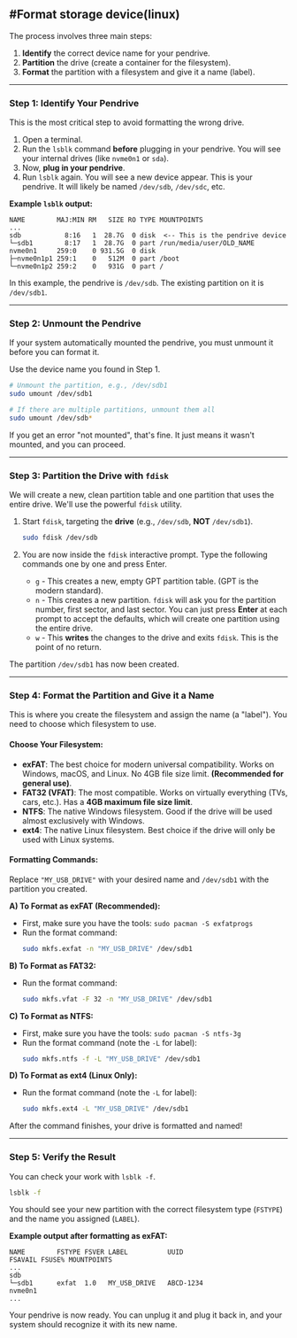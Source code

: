 #Format storage device(linux)
---
The process involves three main steps:
1.  **Identify** the correct device name for your pendrive.
2.  **Partition** the drive (create a container for the filesystem).
3.  **Format** the partition with a filesystem and give it a name (label).

---

### Step 1: Identify Your Pendrive

This is the most critical step to avoid formatting the wrong drive.

1.  Open a terminal.
2.  Run the `lsblk` command **before** plugging in your pendrive. You will see your internal drives (like `nvme0n1` or `sda`).
3.  Now, **plug in your pendrive**.
4.  Run `lsblk` again. You will see a new device appear. This is your pendrive. It will likely be named `/dev/sdb`, `/dev/sdc`, etc.

**Example `lsblk` output:**

```
NAME        MAJ:MIN RM   SIZE RO TYPE MOUNTPOINTS
...
sdb           8:16   1  28.7G  0 disk  <-- This is the pendrive device
└─sdb1        8:17   1  28.7G  0 part /run/media/user/OLD_NAME
nvme0n1     259:0    0 931.5G  0 disk
├─nvme0n1p1 259:1    0   512M  0 part /boot
└─nvme0n1p2 259:2    0   931G  0 part /
```

In this example, the pendrive is `/dev/sdb`. The existing partition on it is `/dev/sdb1`.

---

### Step 2: Unmount the Pendrive

If your system automatically mounted the pendrive, you must unmount it before you can format it.

Use the device name you found in Step 1.

```bash
# Unmount the partition, e.g., /dev/sdb1
sudo umount /dev/sdb1

# If there are multiple partitions, unmount them all
sudo umount /dev/sdb*
```
If you get an error "not mounted", that's fine. It just means it wasn't mounted, and you can proceed.

---

### Step 3: Partition the Drive with `fdisk`

We will create a new, clean partition table and one partition that uses the entire drive. We'll use the powerful `fdisk` utility.

1.  Start `fdisk`, targeting the **drive** (e.g., `/dev/sdb`, **NOT** `/dev/sdb1`).
    ```bash
    sudo fdisk /dev/sdb
    ```

2.  You are now inside the `fdisk` interactive prompt. Type the following commands one by one and press Enter.

    *   `g` - This creates a new, empty GPT partition table. (GPT is the modern standard).
    *   `n` - This creates a new partition. `fdisk` will ask you for the partition number, first sector, and last sector. You can just press **Enter** at each prompt to accept the defaults, which will create one partition using the entire drive.
    *   `w` - This **writes** the changes to the drive and exits `fdisk`. This is the point of no return.

The partition `/dev/sdb1` has now been created.

---

### Step 4: Format the Partition and Give it a Name

This is where you create the filesystem and assign the name (a "label"). You need to choose which filesystem to use.

#### Choose Your Filesystem:

*   **exFAT**: The best choice for modern universal compatibility. Works on Windows, macOS, and Linux. No 4GB file size limit. **(Recommended for general use)**.
*   **FAT32 (VFAT)**: The most compatible. Works on virtually everything (TVs, cars, etc.). Has a **4GB maximum file size limit**.
*   **NTFS**: The native Windows filesystem. Good if the drive will be used almost exclusively with Windows.
*   **ext4**: The native Linux filesystem. Best choice if the drive will only be used with Linux systems.

#### Formatting Commands:

Replace `"MY_USB_DRIVE"` with your desired name and `/dev/sdb1` with the partition you created.

**A) To Format as exFAT (Recommended):**
*   First, make sure you have the tools: `sudo pacman -S exfatprogs`
*   Run the format command:
    ```bash
    sudo mkfs.exfat -n "MY_USB_DRIVE" /dev/sdb1
    ```

**B) To Format as FAT32:**
*   Run the format command:
    ```bash
    sudo mkfs.vfat -F 32 -n "MY_USB_DRIVE" /dev/sdb1
    ```

**C) To Format as NTFS:**
*   First, make sure you have the tools: `sudo pacman -S ntfs-3g`
*   Run the format command (note the `-L` for label):
    ```bash
    sudo mkfs.ntfs -f -L "MY_USB_DRIVE" /dev/sdb1
    ```

**D) To Format as ext4 (Linux Only):**
*   Run the format command (note the `-L` for label):
    ```bash
    sudo mkfs.ext4 -L "MY_USB_DRIVE" /dev/sdb1
    ```

After the command finishes, your drive is formatted and named!

---

### Step 5: Verify the Result

You can check your work with `lsblk -f`.

```bash
lsblk -f
```

You should see your new partition with the correct filesystem type (`FSTYPE`) and the name you assigned (`LABEL`).

**Example output after formatting as exFAT:**
```
NAME        FSTYPE FSVER LABEL          UUID                                 FSAVAIL FSUSE% MOUNTPOINTS
...
sdb
└─sdb1      exfat  1.0   MY_USB_DRIVE   ABCD-1234
nvme0n1
...
```

Your pendrive is now ready. You can unplug it and plug it back in, and your system should recognize it with its new name.